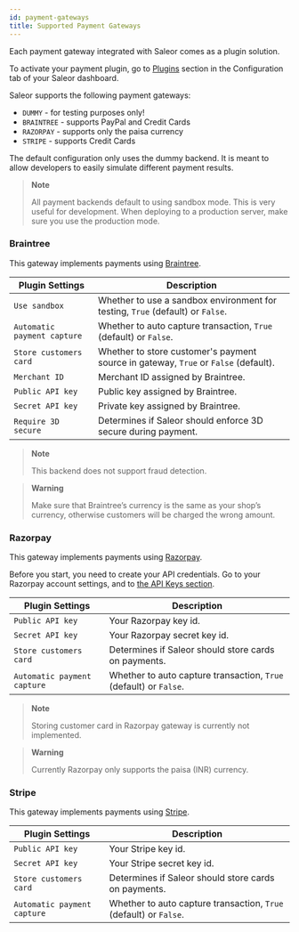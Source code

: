 ```yaml
---
id: payment-gateways
title: Supported Payment Gateways
---
```

Each payment gateway integrated with Saleor comes as a plugin solution. 

To activate your payment plugin, go to [Plugins](dashboard/configuration/plugins.md) section in the Configuration tab of your Saleor dashboard.

Saleor supports the following payment gateways:

- `DUMMY` - for testing purposes only!
- `BRAINTREE` - supports PayPal and Credit Cards
- `RAZORPAY` - supports only the paisa currency
- `STRIPE` - supports Credit Cards

The default configuration only uses the dummy backend. It is meant to allow developers to easily simulate different payment results.

> **Note**
>
> All payment backends default to using sandbox mode. This is very useful for development. When deploying to a production server, make sure you use the production mode.

### Braintree 

This gateway implements payments using [Braintree](https://www.braintreepayments.com/).

| Plugin Settings | Description |
| --- | --- |
| `Use sandbox` | Whether to use a sandbox environment for testing, `True` (default) or `False`. |
| `Automatic payment capture` | Whether to auto capture transaction, `True` (default) or `False`. |
| `Store customers card` | Whether to store customer's payment source in gateway, `True` or `False` (default). |
| `Merchant ID` | Merchant ID assigned by Braintree. |
| `Public API key` | Public key assigned by Braintree. |
| `Secret API key` | Private key assigned by Braintree. |
| `Require 3D secure` | Determines if Saleor should enforce 3D secure during payment. |

> **Note**
>
> This backend does not support fraud detection.

> **Warning**
>
> Make sure that Braintree’s currency is the same as your shop’s currency, otherwise customers will be charged the wrong amount.

### Razorpay

This gateway implements payments using [Razorpay](https://razorpay.com/).

Before you start, you need to create your API credentials. Go to your Razorpay account settings, and to [the API Keys section](https://dashboard.razorpay.com/#/app/keys).

| Plugin Settings | Description |
| --- | --- |
| `Public API key` | Your Razorpay key id. |
| `Secret API key` | Your Razorpay secret key id. |
| `Store customers card` | Determines if Saleor should store cards on payments. |
| `Automatic payment capture` | Whether to auto capture transaction, `True` (default) or `False`. |

> **Note**
> 
> Storing customer card in Razorpay gateway is currently not implemented. 


> **Warning**
>
> Currently Razorpay only supports the paisa (INR) currency.

### Stripe

This gateway implements payments using [Stripe](https://stripe.com/).

| Plugin Settings | Description |
| --- | --- |
| `Public API key` | Your Stripe key id. |
| `Secret API key` | Your Stripe secret key id. |
| `Store customers card` | Determines if Saleor should store cards on payments. |
| `Automatic payment capture` | Whether to auto capture transaction, `True` (default) or `False`. |

